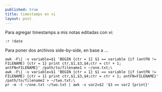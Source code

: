 ```yaml
---
published: true
title: timestamps en vi
layout: post
---
```

Para agregar timestamps a mis notas editadas con vi:

    :r !date
Para poner dos archivos side-by-side, en base a ...

    awk -F\| -v variable=$1 'BEGIN {ctr = 1} $1 == variable {if (antFN != FILENAME) {ctr = 1} print ctr,$1,$3,$4;ctr = ctr + 1;   antFN=FILENAME}' /path/to/filename1 > ~/one.txt;\
    awk -F\| -v variable=$1 'BEGIN {ctr = 1} $1 == variable {if (antFN != FILENAME) {ctr = 1} print ctr,$1,$3,$4;ctr = ctr + 1; antFN=FILENAME}' /path/to/filename2 > ~/two.txt;\
    pr -m -t ~/one.txt ~/two.txt | awk -v var2=$2 '$3 == var2 {print}'
